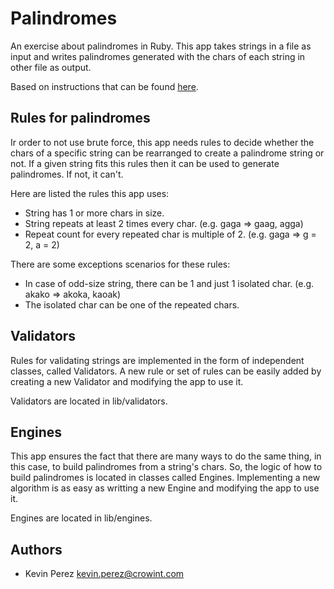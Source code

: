 Palindromes
===================

An exercise about palindromes in Ruby. This app takes strings in a file as input and writes palindromes generated with the chars of each string in other file as output.

Based on instructions that can be found [here](https://gist.github.com/FerPerales/a210e65b729c342db7bf).

Rules for palindromes
---------------------
Ir order to not use brute force, this app needs rules to decide whether the chars of a specific string can be rearranged to create a palindrome string or not. If a given string fits this rules then it can be used to generate palindromes. If not, it can't.

Here are listed the rules this app uses:
* String has 1 or more chars in size.
* String repeats at least 2 times every char. (e.g. gaga => gaag, agga)
* Repeat count for every repeated char is multiple of 2. (e.g. gaga => g = 2, a = 2)

There are some exceptions scenarios for these rules:
* In case of odd-size string, there can be 1 and just 1 isolated char. (e.g. akako => akoka, kaoak)
* The isolated char can be one of the repeated chars.

Validators
----------
Rules for validating strings are implemented in the form of independent classes,
called Validators. A new rule or set of rules can be easily added by creating a 
new Validator and modifying the app to use it.

Validators are located in lib/validators.

Engines
--------
This app ensures the fact that there are many ways to do the same thing, in
this case, to build palindromes from a string's chars. So, the logic of how
to build palindromes is located in classes called Engines. Implementing a new
algorithm is as easy as writting a new Engine and modifying the app to use it.

Engines are located in lib/engines.

Authors
-------
* Kevin Perez [kevin.perez@crowint.com](mailto:kevin.perez@crowdint.com)